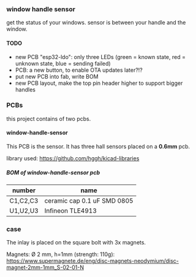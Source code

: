 ### window handle sensor

get the status of your windows. sensor is between your handle and the window.

#### TODO

 * new PCB "esp32-ldo": only three LEDs (green = known state, red = unknown state, blue = sending failed)
 * PCB: a new button, to enable OTA updates later?!?
 * put new PCB into fab, write BOM
 * new PCB layout, make the top pin header higher to support bigger handles

### PCBs

this project contains of two pcbs.


#### window-handle-sensor

This PCB is the sensor. It has three hall sensors placed on a **0.6mm** pcb.

library used: https://github.com/hggh/kicad-libraries

##### BOM of window-handle-sensor pcb

| number | name |
|---| ---|
| C1,C2,C3 | ceramic cap 0.1 uF SMD 0805 |
| U1,U2,U3 | Infineon TLE4913 |

### case

The inlay is placed on the square bolt with 3x magnets.

Magnets: Ø 2 mm, h=1mm (strength: 110g): https://www.supermagnete.de/eng/disc-magnets-neodymium/disc-magnet-2mm-1mm_S-02-01-N
